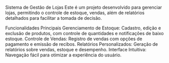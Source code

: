 Sistema de Gestão de Lojas
Este é um projeto desenvolvido para gerenciar lojas, permitindo o controle de estoque, vendas, além de relatórios detalhados para facilitar a tomada de decisão.

Funcionalidades Principais
Gerenciamento de Estoque: Cadastro, edição e exclusão de produtos, com controle de quantidades e notificações de baixo estoque.
Controle de Vendas: Registro de vendas com opções de pagamento e emissão de recibos.
Relatórios Personalizados: Geração de relatórios sobre vendas, estoque e desempenho.
Interface Intuitiva: Navegação fácil para otimizar a experiência do usuário.

